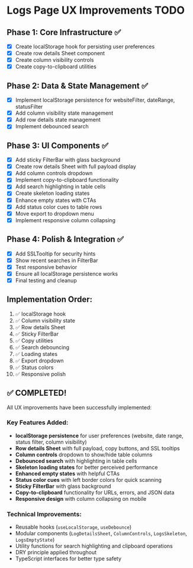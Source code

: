# Logs Page UX Improvements TODO

## Phase 1: Core Infrastructure ✅
- [x] Create localStorage hook for persisting user preferences
- [x] Create row details Sheet component
- [x] Create column visibility controls
- [x] Create copy-to-clipboard utilities

## Phase 2: Data & State Management ✅
- [x] Implement localStorage persistence for websiteFilter, dateRange, statusFilter
- [x] Add column visibility state management
- [x] Add row details state management
- [x] Implement debounced search

## Phase 3: UI Components ✅
- [x] Add sticky FilterBar with glass background
- [x] Create row details Sheet with full payload display
- [x] Add column controls dropdown
- [x] Implement copy-to-clipboard functionality
- [x] Add search highlighting in table cells
- [x] Create skeleton loading states
- [x] Enhance empty states with CTAs
- [x] Add status color cues to table rows
- [x] Move export to dropdown menu
- [x] Implement responsive column collapsing

## Phase 4: Polish & Integration ✅
- [x] Add SSLTooltip for security hints
- [x] Show recent searches in FilterBar
- [x] Test responsive behavior
- [x] Ensure all localStorage persistence works
- [x] Final testing and cleanup

## Implementation Order:
1. ✅ localStorage hook
2. ✅ Column visibility state
3. ✅ Row details Sheet
4. ✅ Sticky FilterBar
5. ✅ Copy utilities
6. ✅ Search debouncing
7. ✅ Loading states
8. ✅ Export dropdown
9. ✅ Status colors
10. ✅ Responsive polish

## ✅ COMPLETED!
All UX improvements have been successfully implemented:

### Key Features Added:
- **localStorage persistence** for user preferences (website, date range, status filter, column visibility)
- **Row details Sheet** with full payload, copy buttons, and SSL tooltips
- **Column controls** dropdown to show/hide table columns
- **Debounced search** with highlighting in table cells
- **Skeleton loading states** for better perceived performance
- **Enhanced empty states** with helpful CTAs
- **Status color cues** with left border colors for quick scanning
- **Sticky FilterBar** with glass background
- **Copy-to-clipboard** functionality for URLs, errors, and JSON data
- **Responsive design** with column collapsing on mobile

### Technical Improvements:
- Reusable hooks (`useLocalStorage`, `useDebounce`)
- Modular components (`LogDetailsSheet`, `ColumnControls`, `LogsSkeleton`, `LogsEmptyState`)
- Utility functions for search highlighting and clipboard operations
- DRY principle applied throughout
- TypeScript interfaces for better type safety
